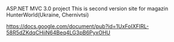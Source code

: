 ASP.NET MVC 3.0 project
This is second version site for magazin HunterWorld(Ukraine, Chernivtsi)

https://docs.google.com/document/pub?id=1UxFoIXFIRL-58R5dZKdqCHiiN64Beq4LG3pB6PyxOHU
